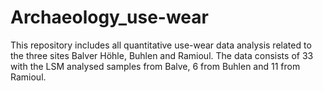 # Archaeology_use-wear
This repository includes all quantitative use-wear data analysis related to the three sites Balver Höhle, Buhlen and Ramioul. The data consists of 33 with the LSM analysed samples from Balve, 6 from Buhlen and 11 from Ramioul. 
